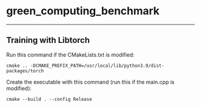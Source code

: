 # green_computing_benchmark
---
## Training with Libtorch
Run this command if the CMakeLists.txt is modified:
```
cmake .. -DCMAKE_PREFIX_PATH=/usr/local/lib/python3.9/dist-packages/torch
```
Create the executable with this command (run this if the main.cpp is modified):

```
cmake --build . --config Release
```
